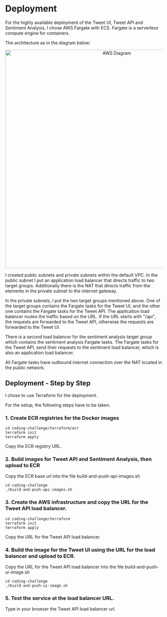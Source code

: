 # Deployment

For the highly available deployment of the Tweet UI, Tweet API and Sentiment Analysis, I chose AWS Fargate with ECS. Fargate is a serverless compute engine for containers. 

The architecture as in the diagram below:

<p align="center">
<img src="https://github.com/elifkus/coding-challenge/blob/master/terraform/aws-diagram.png?raw=true" alt="AWS Diagram" width="700"/>
</p>

I created public subnets and private subnets within the default VPC. In the public subnet I put an application load balancer that directs traffic to two target groups. Additionally there is the NAT that directs traffic from the elements in the private subnet to the internet gateway.  

In the private subnets, I put the two target groups mentioned above. One of the target groups contains the Fargate tasks for the Tweet UI, and the other one contains the Fargate tasks for the Tweet API. The application load balancer routes the traffic based on the URL. If the URL starts with "/api", the requests are forwarded to the Tweet API, otherwise the requests are forwarded to the Tweet UI.

There is a second load balancer for the sentiment analysis target group which contains the sentiment analysis Fargate tasks. The Fargate tasks for the Tweet API, send their requests to the sentiment load balancer, which is also an application load balancer. 

All Fargate tasks have outbound internet connection over the NAT located in the public network. 


## Deployment - Step by Step

I chose to use Terraform for the deployment. 

For the setup, the following steps have to be taken.

### 1. Create ECR registries for the Docker images

```
cd coding-challenge/terraform/ecr
terraform init
terraform apply
```
Copy the ECR registry URL.

### 2. Build images for Tweet API and Sentiment Analysis, then upload to ECR

Copy the ECR base url into the file build-and-push-api-images.sh

```
cd coding-challenge
./build-and-push-api-images.sh
```

### 3. Create the AWS infrastructure and copy the URL for the Tweet API load balancer.  

```
cd coding-challenge/terraform
terraform init
terraform apply
```
Copy the URL for the Tweet API load balancer. 

### 4. Build the image for the Tweet UI using the URL for the load balancer and upload to ECR.

Copy the URL for the Tweet API load balancer into the file build-and-push-ui-image.sh

```
cd coding-challenge
./build-and-push-ui-image.sh
```

### 5. Test the service at the load balancer URL. 

Type in your browser the Tweet API load balancer url.  





